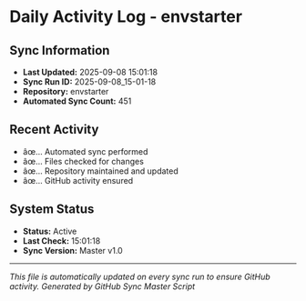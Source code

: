 ﻿# Daily Activity Log - envstarter

## Sync Information
- **Last Updated:** 2025-09-08 15:01:18
- **Sync Run ID:** 2025-09-08_15-01-18
- **Repository:** envstarter
- **Automated Sync Count:** 451

## Recent Activity
- âœ… Automated sync performed
- âœ… Files checked for changes
- âœ… Repository maintained and updated
- âœ… GitHub activity ensured

## System Status
- **Status:** Active
- **Last Check:** 15:01:18
- **Sync Version:** Master v1.0

---
*This file is automatically updated on every sync run to ensure GitHub activity.*
*Generated by GitHub Sync Master Script*

